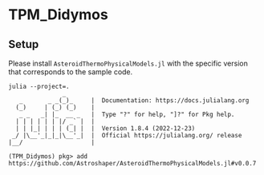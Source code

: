 # TPM_Didymos

## Setup

Please install `AsteroidThermoPhysicalModels.jl` with the specific version that corresponds to the sample code.

```
julia --project=.
               _
   _       _ _(_)_     |  Documentation: https://docs.julialang.org
  (_)     | (_) (_)    |
   _ _   _| |_  __ _   |  Type "?" for help, "]?" for Pkg help.
  | | | | | | |/ _` |  |
  | | |_| | | | (_| |  |  Version 1.8.4 (2022-12-23)
 _/ |\__'_|_|_|\__'_|  |  Official https://julialang.org/ release
|__/                   |

(TPM_Didymos) pkg> add https://github.com/Astroshaper/AsteroidThermoPhysicalModels.jl#v0.0.7
```
